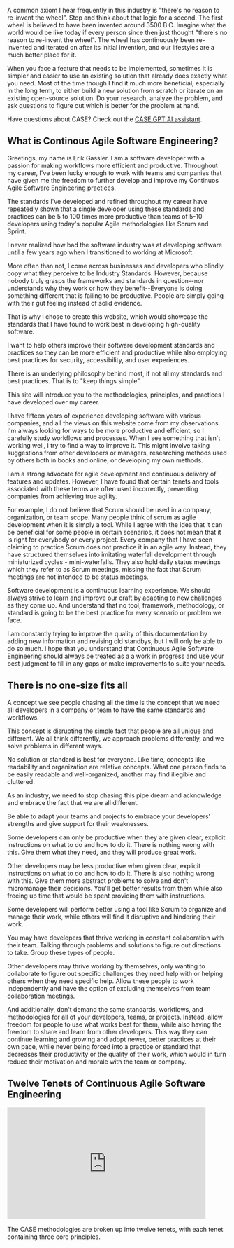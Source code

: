 <webui-data data-page-title="Continuous Agile Software Engineering" data-page-subtitle=""></webui-data>
<webui-data data-page-next-page='{"name":"Keep it Simple","href":"/tenets/keep-it-simple"}'></webui-data>

<webui-sideimage reverse src="https://cdn.myfi.ws/img/case/CASE_Hardcover_Circle.webp">

<webui-quote theme="tertiary" cite="Erik Gassler">

A common axiom I hear frequently in this industry is "there's no reason to re-invent the wheel". Stop and think about that logic for a second. The first wheel is believed to have been invented around 3500 B.C. Imagine what the world would be like today if every person since then just thought "there's no reason to re-invent the wheel". The wheel has continuously been re-invented and iterated on after its initial invention, and our lifestyles are a much better place for it.

When you face a feature that needs to be implemented, sometimes it is simpler and easier to use an existing solution that already does exactly what you need. Most of the time though I find it much more beneficial, especially in the long term, to either build a new solution from scratch or iterate on an existing open-source solution. Do your research, analyze the problem, and ask questions to figure out which is better for the problem at hand.

</webui-quote>

<webui-quote theme="success">

Have questions about CASE? Check out the [CASE GPT AI assistant](https://chat.openai.com/g/g-V2lj0ZVcU-case-gpt).

</webui-quote>

</webui-sideimage>

## What is Continous Agile Software Engineering?

<webui-sideimage src="https://cdn.myfi.ws/v/Vecteezy/young-programmers-code-the-web-site-on-the-laptop-from-the.svg">

Greetings, my name is Erik Gassler. I am a software developer with a passion for making workflows more efficient and productive. Throughout my career, I've been lucky enough to work with teams and companies that have given me the freedom to further develop and improve my Continuos Agile Software Engineering practices.

The standards I've developed and refined throughout my career have repeatedly shown that a single developer using these standards and practices can be 5 to 100 times more productive than teams of 5-10 developers using today's popular Agile methodologies like Scrum and Sprint.

I never realized how bad the software industry was at developing software until a few years ago when I transitioned to working at Microsoft.

More often than not, I come across businesses and developers who blindly copy what they perceive to be Industry Standards. However, because nobody truly grasps the frameworks and standards in question--nor understands why they work or how they benefit--Everyone is doing something different that is failing to be productive. People are simply going with their gut feeling instead of solid evidence.

That is why I chose to create this website, which would showcase the standards that I have found to work best in developing high-quality software.

I want to help others improve their software development standards and practices so they can be more efficient and productive while also employing best practices for security, accessibility, and user experiences.

</webui-sideimage>

<webui-quote theme="warning" cite="Erik Gassler">

There is an underlying philosophy behind most, if not all my standards and best practices. That is to "keep things simple".

</webui-quote>

<app-books></app-books>

<webui-sideimage reverse src="https://cdn.myfi.ws/v/Vecteezy/creative-concept-idea-key-to-success-light-bulb-energy-and.svg">

This site will introduce you to the methodologies, principles, and practices I have developed over my career.

I have fifteen years of experience developing software with various companies, and all the views on this website come from my observations. I'm always looking for ways to be more productive and efficient, so I carefully study workflows and processes. When I see something that isn't working well, I try to find a way to improve it. This might involve taking suggestions from other developers or managers, researching methods used by others both in books and online, or developing my own methods.

I am a strong advocate for agile development and continuous delivery of features and updates. However, I have found that certain tenets and tools associated with these terms are often used incorrectly, preventing companies from achieving true agility.

For example, I do not believe that Scrum should be used in a company, organization, or team scope. Many people think of scrum as agile development when it is simply a tool. While I agree with the idea that it can be beneficial for some people in certain scenarios, it does not mean that it is right for everybody or every project. Every company that I have seen claiming to practice Scrum does not practice it in an agile way. Instead, they have structured themselves into imitating waterfall development through miniaturized cycles - mini-waterfalls. They also hold daily status meetings which they refer to as Scrum meetings, missing the fact that Scrum meetings are not intended to be status meetings.

Software development is a continuous learning experience. We should always strive to learn and improve our craft by adapting to new challenges as they come up. And understand that no tool, framework, methodology, or standard is going to be the best practice for every scenario or problem we face.

I am constantly trying to improve the quality of this documentation by adding new information and revising old standbys, but I will only be able to do so much. I hope that you understand that Continuous Agile Software Engineering should always be treated as a a work in progress and use your best judgment to fill in any gaps or make improvements to suite your needs.

</webui-sideimage>

## There is no one-size fits all

<webui-sideimage src="https://cdn.myfi.ws/v/Vecteezy/collaboration-or-cooperate-for-team-success-working.svg">

A concept we see people chasing all the time is the concept that we need all developers in a company or team to have the same standards and workflows.

This concept is disrupting the simple fact that people are all unique and different. We all think differently, we approach problems differently, and we solve problems in different ways.

No solution or standard is best for everyone. Like time, concepts like readability and organization are relative concepts. What one person finds to be easily readable and well-organized, another may find illegible and cluttered.

As an industry, we need to stop chasing this pipe dream and acknowledge and embrace the fact that we are all different.

Be able to adapt your teams and projects to embrace your developers' strengths and give support for their weaknesses.

Some developers can only be productive when they are given clear, explicit instructions on what to do and how to do it. There is nothing wrong with this. Give them what they need, and they will produce great work.

Other developers may be less productive when given clear, explicit instructions on what to do and how to do it. There is also nothing wrong with this. Give them more abstract problems to solve and don't micromanage their decisions. You'll get better results from them while also freeing up time that would be spent providing them with instructions.

Some developers will perform better using a tool like Scrum to organize and manage their work, while others will find it disruptive and hindering their work.

You may have developers that thrive working in constant collaboration with their team. Talking through problems and solutions to figure out directions to take. Group these types of people.

Other developers may thrive working by themselves, only wanting to collaborate to figure out specific challenges they need help with or helping others when they need specific help. Allow these people to work independently and have the option of excluding themselves from team collaboration meetings.

And additionally, don't demand the same standards, workflows, and methodologies for all of your developers, teams, or projects. Instead, allow freedom for people to use what works best for them, while also having the freedom to share and learn from other developers. This way they can continue learning and growing and adopt newer, better practices at their own pace, while never being forced into a practice or standard that decreases their productivity or the quality of their work, which would in turn reduce their motivation and morale with the team or company.

</webui-sideimage>

## Twelve Tenets of Continuous Agile Software Engineering

<webui-content>
    <iframe width="90%" style="aspect-ratio:calc(16 / 9);" class="mx-a" src="https://www.youtube.com/embed/IVPHtC0H2fU?si=ZQd3sDLnbR-yvaT7" title="YouTube video player" frameborder="0" allow="accelerometer; autoplay; clipboard-write; encrypted-media; gyroscope; picture-in-picture; web-share" referrerpolicy="strict-origin-when-cross-origin" allowfullscreen></iframe>
<webui-page-segment elevation="10">

The CASE methodologies are broken up into twelve tenets, with each tenet containing three core principles.

</webui-page-segment>

<webui-page-segment elevation="10">

<webui-cards src="cards/case-tenets.json" card-width="580" theme="success"></webui-cards>

<app-books></app-books>
